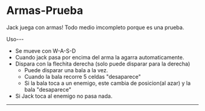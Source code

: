 # Armas-Prueba
Jack juega con armas!
Todo medio imcompleto porque es una prueba.

Uso---
- Se mueve con W-A-S-D
- Cuando jack pasa por encima del arma la agarra automaticamente.
- Dispara con la flechita derecha (solo puede disparar para la derecha)
    - Puede disparar una bala a la vez.
    - Cuando la bala recorre 5 celdas "desaparece"
    - Si la bala toca a un enemigo, este cambia de posicion(al azar) y la bala "desaparece"
- Si Jack toca al enemigo no pasa nada.
-----------




